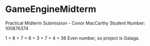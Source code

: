 # GameEngineMidterm

Practical Midterm Submission - Conor MacCarthy
Student Number: 100876374

1 + 8 + 7 + 6 + 3 + 7 + 4 = 36
Even number, so project is Galaga.

